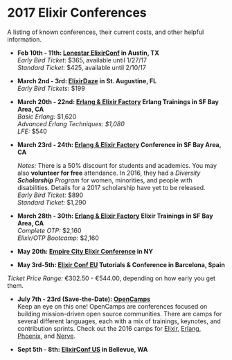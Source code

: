 # 2017 Elixir Conferences
A listing of known conferences, their current costs, and other helpful information.

*   **Feb 10th - 11th: [Lonestar ElixirConf](http://lonestarelixir.com/) in Austin, TX**  
    _Early Bird Ticket_: $365, available until 1/27/17  
    _Standard Ticket_: $425, available until 2/10/17

*   **March 2nd - 3rd: [ElixirDaze](http://www.elixirdaze.com/) in St. Augustine, FL**  
    _Early Bird Tickets:_ $199

*   **March 20th - 22nd: [Erlang & Elixir Factory](http://www.erlangelixir.com/) Erlang Trainings in SF Bay Area, CA**  
    _Basic Erlang:_ $1,620  
    _Advanced Erlang Techniques: $1,080  
    LFE:_ $540

*   **March 23rd - 24th: [Erlang & Elixir Factory](http://www.erlangelixir.com/) Conference in SF Bay Area, CA**

    _Notes:_ There is a 50% discount for students and academics. You may also **volunteer for free** attendance. In 2016, they had a _Diversity **Scholarship** Program_ for women, minorities, and people with disabilities. Details for a 2017 scholarship have yet to be released.  
    _Early Bird Ticket:_ $890  
    _Standard Ticket:_ $1,290

*   **March 28th - 30th: [Erlang & Elixir Factory](http://www.erlangelixir.com/) Elixir Trainings in SF Bay Area, CA**  
    _Complete OTP:_ $2,160  
    _Elixir/OTP Bootcamp:_ $2,160

*   **May 20th: [Empire City Elixir Conference](http://empex.co/) in NY**

*   **May 3rd-5th: [Elixir Conf EU](http://www.elixirconf.eu/) Tutorials & Conference in Barcelona, Spain**

  _Ticket Price Range:_ €302.50  - €544.00, depending on how early you get them.
*   **July 7th - 23rd (Save-the-Date): [OpenCamps](http://opencamps.org/)**  
    Keep an eye on this one! OpenCamps are conferences focused on building mission-driven open source communities. There are camps for several different languages, each with a mix of trainings, keynotes, and contribution sprints. Check out the 2016 camps for [Elixir](http://elixircamp.io/), [Erlang](http://erlang.camp/), [Phoenix](http://nyc.phoenix.camp/), and [Nerve](http://nerves.camp/).

*   **Sept 5th - 8th: [ElixirConf US](https://elixirconf.com/) in Bellevue, WA**
